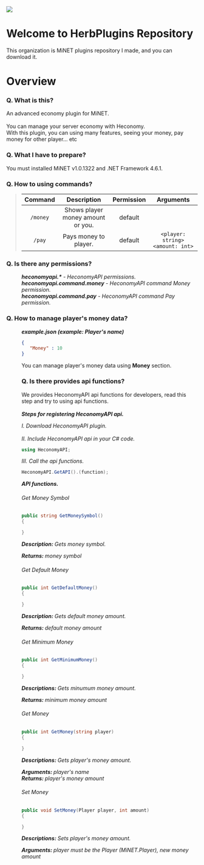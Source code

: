 <img src="http://i.imgur.com/cU6s6a9.jpg"/>

# Welcome to HerbPlugins Repository

This organization is MiNET plugins repository I made, and you can download it.

# Overview

### Q. What is this?

An advanced economy plugin for MiNET.
<br>
<br>
You can manage your server economy with Heconomy.
<br>
With this plugin, you can using many features, seeing your money, pay money for other player... etc

### Q. What I have to prepare?

You must installed MiNET v1.0.1322 and .NET Framework 4.6.1.

### Q. How to using commands?

> | Command | Description | Permission | Arguments |
> | :-------: | :-------: | :-------: | :-------: |
> | `/money` | Shows player money amount or you. | default |  |
> | `/pay` | Pays money to player. | default | `<player: string> <amount: int>` |  |

### Q. Is there any permissions?

<dd><i><b>heconomyapi.*</b> - HeconomyAPI permissions.</i></dd>
<dd><i><b>heconomyapi.command.money</b> - HeconomyAPI command Money permission.</i></dd>
<dd><i><b>heconomyapi.command.pay</b> - HeconomyAPI command Pay permission.</i></dd>

### Q. How to manage player's money data?

<dd><i><b>example.json (example: Player's name)</b></i><dd>

```json
{
   "Money" : 10
}
```

You can manage player's money data using **Money** section.

### Q. Is there provides api functions? 

We provides HeconomyAPI api functions for developers, read this step and try to using api functions.
<br>
<br>
<bb><i><b>Steps for registering HeconomyAPI api.</b></i><dd>

*I. Download HeconomyAPI plugin.*
<br>
<br>
*II. Include HeconomyAPI api in your C# code.*

```c#
using HeconomyAPI;
```

*III. Call the api functions.*

```c#
HeconomyAPI.GetAPI().(function);
```

<bb><i><b>API functions.</b></i><dd>

###### Get Money Symbol
```c#
public string GetMoneySymbol()
{

}
```
<bb><i><b>Description: </b>Gets money symbol.</i><dd>
<bb><i><b>Returns: </b>money symbol</i><dd>

###### Get Default Money
```c#
public int GetDefaultMoney()
{

}
```
<bb><i><b>Description: </b>Gets default money amount.</i><dd>
<bb><i><b>Returns: </b>default money amount</i><dd>

###### Get Minimum Money
```c#
public int GetMinimumMoney()
{

}
```
<bb><i><b>Descriptions: </b>Gets minumum money amount.</i><dd>
<bb><i><b>Returns: </b>minimum money amount</i><dd>

###### Get Money
```c#
public int GetMoney(string player)
{

}
```
<bb><i><b>Descriptions: </b>Gets player's money amount.</i><dd>
<bb><i><b>Arguments: </b>player's name</i><dd>
<bb><i><b>Returns: </b>player's money amount</i><dd>

###### Set Money
```c#
public void SetMoney(Player player, int amount)
{

}
```
<bb><i><b>Descriptions: </b>Sets player's money amount.</i><dd>
<bb><i><b>Arguments: </b>player must be the Player (MiNET.Player), new money amount</i><dd>
